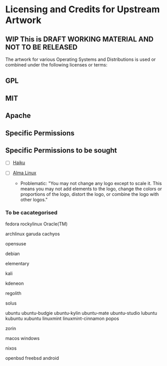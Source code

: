 # Licensing and Credits for Upstream Artwork
## WIP  This is DRAFT WORKING MATERIAL AND NOT TO BE RELEASED

The artwork for various Operating Systems and Distributions is used or combined under the following licenses or terms:

## GPL
## MIT
## Apache


## Specific Permissions

## Specific Permissions to be sought

 - [ ] [Haiku](https://www.haiku-inc.org/trademarks/allowed_usage/)

 - [ ] [Alma Linux](https://almalinux.org/p/the-almalinux-os-trademark-usage-policy/ )
   - Problematic:
"You may not change any logo except to scale it. This means you may not add elements to the logo, change the colors or proportions of the logo, distort the logo, or combine the logo with other logos."


### To be cacategorised


fedora
rockylinux
Oracle(TM)

archlinux
garuda
cachyos

opensuse


debian

elementary

kali

kdeneon

regolith

solus

ubuntu
ubuntu-budgie
ubuntu-kylin
ubuntu-mate
ubuntu-studio
lubuntu
kubuntu
xubuntu
linuxmint
linuxmint-cinnamon
popos

zorin


macos
windows

nixos

openbsd
freebsd
android
